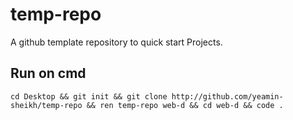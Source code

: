 # temp-repo
 A github template repository to quick start Projects.
 
## Run on cmd
```cd Desktop && git init && git clone http://github.com/yeamin-sheikh/temp-repo && ren temp-repo web-d && cd web-d && code .```
